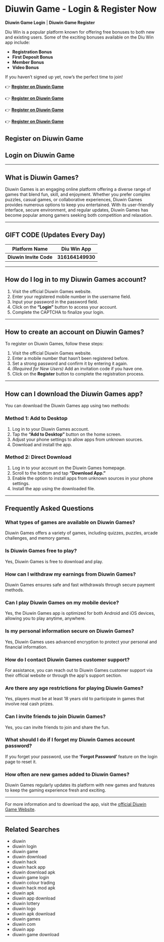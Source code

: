 # Diuwin Game - Login & Register Now  
**Diuwin Game Login** | **Diuwin Game Register**  

Diu Win is a popular platform known for offering free bonuses to both new and existing users. Some of the exciting bonuses available on the Diu Win app include:  

- **Registration Bonus**  
- **First Deposit Bonus**  
- **Member Bonus**  
- **Video Bonus**  

If you haven’t signed up yet, now’s the perfect time to join!  

👉 **[Register on Diuwin Game](https://www.sikkim11.com/#/register?invitationCode=316164149930)**

👉 **[Register on Diuwin Game](https://www.sikkim11.com/#/register?invitationCode=316164149930)** 

👉 **[Register on Diuwin Game](https://www.sikkim11.com/#/register?invitationCode=316164149930)** 

👉 **[Register on Diuwin Game](https://www.sikkim11.com/#/register?invitationCode=316164149930)** 


## Register on Diuwin Game  
## Login on Diuwin Game  

---

## What is Diuwin Games?  
Diuwin Games is an engaging online platform offering a diverse range of games that blend fun, skill, and enjoyment. Whether you prefer complex puzzles, casual games, or collaborative experiences, Diuwin Games provides numerous options to keep you entertained. With its user-friendly interface, secure environment, and regular updates, Diuwin Games has become popular among gamers seeking both competition and relaxation.  

---

## GIFT CODE (Updates Every Day)  
| **Platform Name** | **Diu Win App** |  
|-------------------|----------------|  
| **Diuwin Invite Code** | **316164149930** |  

---

## How do I log in to my Diuwin Games account?  
1. Visit the official Diuwin Games website.  
2. Enter your registered mobile number in the username field.  
3. Input your password in the password field.  
4. Click on the **“Login”** button to access your account.  
5. Complete the CAPTCHA to finalize your login.  

---

## How to create an account on Diuwin Games?  
To register on Diuwin Games, follow these steps:  
1. Visit the official Diuwin Games website.  
2. Enter a mobile number that hasn’t been registered before.  
3. Set a strong password and confirm it by entering it again.  
4. *(Required for New Users)* Add an invitation code if you have one.  
5. Click on the **Register** button to complete the registration process.  

---

## How can I download the Diuwin Games app?  
You can download the Diuwin Games app using two methods:  

### Method 1: Add to Desktop  
1. Log in to your Diuwin Games account.  
2. Tap the **“Add to Desktop”** button on the home screen.  
3. Adjust your phone settings to allow apps from unknown sources.  
4. Download and install the app.  

### Method 2: Direct Download  
1. Log in to your account on the Diuwin Games homepage.  
2. Scroll to the bottom and tap **“Download App.”**  
3. Enable the option to install apps from unknown sources in your phone settings.  
4. Install the app using the downloaded file.  

---

## Frequently Asked Questions  

### What types of games are available on Diuwin Games?  
Diuwin Games offers a variety of games, including quizzes, puzzles, arcade challenges, and memory games.  

### Is Diuwin Games free to play?  
Yes, Diuwin Games is free to download and play.  

### How can I withdraw my earnings from Diuwin Games?  
Diuwin Games ensures safe and fast withdrawals through secure payment methods.  

### Can I play Diuwin Games on my mobile device?  
Yes, the Diuwin Games app is optimized for both Android and iOS devices, allowing you to play anytime, anywhere.  

### Is my personal information secure on Diuwin Games?  
Yes, Diuwin Games uses advanced encryption to protect your personal and financial information.  

### How do I contact Diuwin Games customer support?  
For assistance, you can reach out to Diuwin Games customer support via their official website or through the app's support section.  

### Are there any age restrictions for playing Diuwin Games?  
Yes, players must be at least 18 years old to participate in games that involve real cash prizes.  

### Can I invite friends to join Diuwin Games?  
Yes, you can invite friends to join and share the fun.  

### What should I do if I forget my Diuwin Games account password?  
If you forget your password, use the **‘Forgot Password’** feature on the login page to reset it.  

### How often are new games added to Diuwin Games?  
Diuwin Games regularly updates its platform with new games and features to keep the gaming experience fresh and exciting.  

---

For more information and to download the app, visit the [official Diuwin Game Website](https://www.sikkim11.com/#/register?invitationCode=316164149930).  

---

## Related Searches  
- diuwin  
- diuwin login  
- diuwin game  
- diuwin download  
- diuwin hack  
- diuwin hack app  
- diuwin download apk  
- diuwin game login  
- diuwin colour trading  
- diuwin hack mod apk  
- diuwin apk  
- diuwin app download  
- diuwin lottery  
- diuwin logo  
- diuwin apk download  
- diuwin games  
- diuwin com  
- diuwin app  
- diuwin game download  
